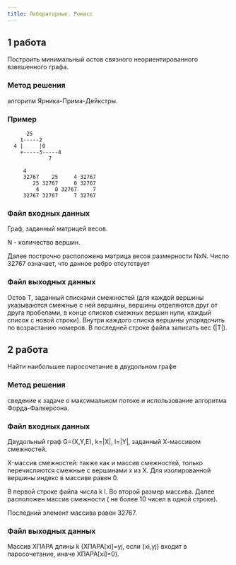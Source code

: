 ```yaml
---
title: Лабораторные. Ромасс
---
```


## 1 работа

Построить минимальный остов связного неориентированного взвешенного графа.

### Метод решения

алгоритм Ярника-Прима-Дейкстры.

### Пример

```
      25
    1-----2
  4 |     |0
    +-----3-----4
             7
```

```
     4
     32767    25     4 32767
        25 32767     0 32767
         4     0 32767     7
     32767 32767     7 32767
```

### Файл входных данных

Граф, заданный матрицей весов.

N - количество вершин.

Далее построчно расположена матрица весов размерности NxN. Число 32767 означает, что данное ребро отсутствует

### Файл выходных данных

Остов T, заданный списками смежностей (для каждой вершины указываются смежные с ней вершины, вершины отделяются друг от друга пробелами, в конце списков смежных вершин нули, каждый список с новой строки). Внутри каждого списка вершины упорядочить по возрастанию номеров. В последней строке файла записать вес (\|T\|).

## 2 работа

Найти наибольшее паpосочетание в двудольном гpафе

### Метод решения

сведение к задаче о максимальном потоке и использование алгоpитма Фоpда-Фалкеpсона.

### Файл входных данных

Двудольный гpаф G=(X,Y,E), k=|X|, l=|Y|, заданный Х-массивом смежностей.

X-массив смежностей:  также как и массив смежностей,  только перечисляются  смежные с вершинами x из X.  Для изолиpованной веpшины индекс в массиве pавен 0.

В пеpвой стpоке файла числа k l.  Во втоpой pазмеp массива.  Далее pасположен массив смежности (  не  более  10  чисел  в  одной  стpоке).

Последний элемент массива pавен 32767.

### Файл выходных данных

Массив XПАРА длины k (XПАРА[xi]=yj,  если {xi,yj} входит в паросочетание, иначе XПАРА[xi]=0).